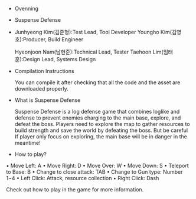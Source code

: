- Ovenning

- Suspense Defense

- Junhyeong Kim(김준형):Test Lead, Tool Developer
  Youngho Kim(김영호):Producer, Build Engineer

  Hyeonjoon Nam(남현준):Technical Lead, Tester
  Taehoon Lim(임태훈):Design Lead, Systems Design

- Compilation Instructions

  You can compile it after checking that all the code and the asset are downloaded properly.

- What is Suspense Defense

  Suspense Defense is a log defense game that combines loglike and defense to prevent enemies charging to the main base, explore, and defeat the boss. Players need to explore the map to gather resources to build strength and save the world by defeating the boss. But be careful If player only focus on exploring, the main base will be in danger in the meantime!

-  How to play?

•	Move Left: A
•	Move Right: D
•	Move Over: W
•	Move Down: S
•	Teleport to Base: B
•	Change to close attack: TAB
•	Change to Gun type: Number 1~4
•	Left Click:	Attack, resource collection
•	Right Click: Dash

Check out how to play in the game for more information.
